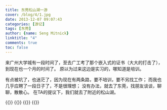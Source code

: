 ```yaml
---
title: 东莞松山湖一游
cover: /blog/4/1.jpg
date: 2013-12-07 09:07:43
categories: [游记]
tags: [东莞]
author: {name: Seng Mitnick}
linktitle: "4"
comments: true
toc: false
---
```


来广州大学城有一段时间了，至去广工考了那个嵌入式的证书（大大的打击了），到现在也一个月的时间了。
原以为过来这边是实习的，哪知道是培训。

有点被坑了，也迷茫了，因为现在有两条路，要不培训，要不另找工作；
而我也几乎应聘了一段日子了，不是很理想；
没有办法，就去了东莞，找朋友谈谈，聊聊，散散心。
在TA的提议下，我们就去了附近的松山湖。<!--more-->

{{<img name="2.jpg" full="true">}}
{{<img name="3.jpg" full="true">}}
{{<img name="4.jpg" full="true">}}
{{<img name="5.jpg" full="true">}}
